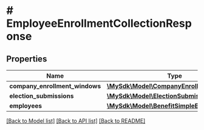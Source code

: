 # # EmployeeEnrollmentCollectionResponse

## Properties

Name | Type | Description | Notes
------------ | ------------- | ------------- | -------------
**company_enrollment_windows** | [**\MySdk\Model\CompanyEnrollmentWindow[]**](CompanyEnrollmentWindow.md) |  | [optional]
**election_submissions** | [**\MySdk\Model\ElectionSubmission[]**](ElectionSubmission.md) |  | [optional]
**employees** | [**\MySdk\Model\BenefitSimpleEmployee[]**](BenefitSimpleEmployee.md) |  | [optional]

[[Back to Model list]](../../README.md#models) [[Back to API list]](../../README.md#endpoints) [[Back to README]](../../README.md)
